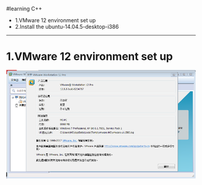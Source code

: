 #learning C++
* 1.VMware 12 environment set up
* 2.Install the ubuntu-14.04.5-desktop-i386


---
# 1.VMware 12 environment set up
![VMware 12 pro](https://github.com/markchan3/markchan3.github.io/blob/master/img/learningC%2B%2B/VMware12Pro.png)